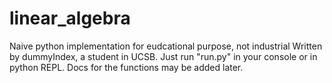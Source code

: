 # linear_algebra
Naive python implementation for eudcational purpose, not industrial
Written by dummyIndex, a student in UCSB.
Just run "run.py" in your console or in python REPL.
Docs for the functions may be added later.
